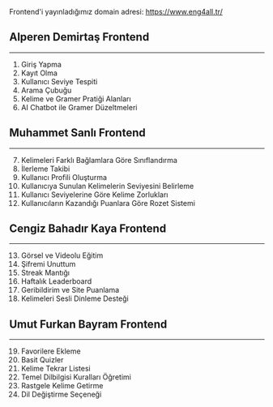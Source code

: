 Frontend'i yayınladığımız domain adresi: https://www.eng4all.tr/

## Alperen Demirtaş Frontend
---
1) Giriş Yapma
2) Kayıt Olma
3) Kullanıcı Seviye Tespiti
4) Arama Çubuğu
5) Kelime ve Gramer Pratiği Alanları
6) AI Chatbot ile Gramer Düzeltmeleri

## Muhammet Sanlı Frontend
---
7) Kelimeleri Farklı Bağlamlara Göre Sınıflandırma
8) İlerleme Takibi
9) Kullanıcı Profili Oluşturma
10) Kullanıcıya Sunulan Kelimelerin Seviyesini Belirleme
11) Kullanıcı Seviyelerine Göre Kelime Zorlukları
12) Kullanıcıların Kazandığı Puanlara Göre Rozet Sistemi

## Cengiz Bahadır Kaya Frontend
---
13) Görsel ve Videolu Eğitim
14) Şifremi Unuttum
15) Streak Mantığı
16) Haftalık Leaderboard
17) Geribildirim ve Site Puanlama
18) Kelimeleri Sesli Dinleme Desteği

## Umut Furkan Bayram Frontend
---
19) Favorilere Ekleme
20) Basit Quizler
21) Kelime Tekrar Listesi
22) Temel Dilbilgisi Kuralları Öğretimi
23) Rastgele Kelime Getirme
24) Dil Değiştirme Seçeneği
